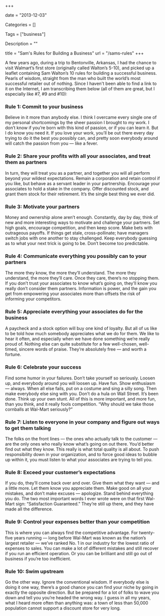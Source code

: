 +++

date = "2013-12-03"

Categories = []

Tags = ["business"]

Description = ""

title = "Sam's Rules for Building a Business"
url = "/sams-rules"
+++



A few years ago, during a trip to Bentonville, Arkansas, I had the chance to visit Walmart&#8217;s first store (originally called Walton&#8217;s 5-10), and picked up a leaflet containing Sam Walton&#8217;s 10 rules for building a successful business. Pearls of wisdom, straight from the man who built the world&#8217;s most successful retailer out of nothing. Since I haven't been able to find a link to it on the Internet, I am transcribing them below (all of them are great, but I especially like #7, #9 and #10):

### Rule 1: Commit to your business
Believe in it more than anybody else. I think I overcame every single one of my personal shortcomings by the sheer passion I brought to my work. I don&#8217;t know if you&#8217;re born with this kind of passion, or if you can learn it. But I do know you need it. If you love your work, you&#8217;ll be out there every day trying to do it the best you possibly can, and pretty soon everybody around will catch the passion from you &mdash; like a fever. 

### Rule 2: Share your profits with all your associates, and treat them as partners
In turn, they will treat you as a partner, and together you will all perform beyond your wildest expectations. Remain a corporation and retain control if you like, but behave as a servant leader in your partnership. Encourage your associates to hold a stake in the company. Offer discounted stock, and grant them stock for their retirement. It&#8217;s the single best thing we ever did.

### Rule 3: Motivate your partners
Money and ownership alone aren&#8217;t enough. Constantly, day by day, think of new and more interesting ways to motivate and challenge your partners. Set high goals, encourage competition, and then keep score. Make bets with outrageous payoffs. If things get stale, cross-pollinate; have managers switch jobs with one another to stay challenged. Keep everybody guessing as to what your next trick is going to be. Don&#8217;t become too predictable.

### Rule 4: Communicate everything you possibly can to your partners
The more they know, the more they&#8217;ll understand. The more they understand, the more they&#8217;ll care. Once they care, there&#8217;s no stopping them. If you don&#8217;t trust your associates to know what&#8217;s going on, they&#8217;ll know you really don&#8217;t consider them partners. Information is power, and the gain you get from empowering your associates more than offsets the risk of informing your competitors.

### Rule 5: Appreciate everything your associates do for the business
A paycheck and a stock option will buy one kind of loyalty. But all of us like to be told how much somebody appreciates what we do for them. We like to hear it often, and especially when we have done something we&#8217;re really proud of. Nothing else can quite substitute for a few well-chosen, well-timed, sincere words of praise. They&#8217;re absolutely free &mdash; and worth a fortune.

### Rule 6: Celebrate your success
Find some humor in your failures. Don&#8217;t take yourself so seriously. Loosen up, and everybody around you will loosen up. Have fun. Show enthusiasm &mdash; always. When all else fails, put on a costume and sing a silly song. Then make everybody else sing with you. Don&#8217;t do a hula on Wall Street. It&#8217;s been done. Think up your own stunt. All of this is more important, and more fun, than you think, and it really fools competition. &#8220;Why should we take those cornballs at Wal-Mart seriously?&#8221;

### Rule 7: Listen to everyone in your company and figure out ways to get them talking

The folks on the front lines &mdash; the ones who actually talk to the customer &mdash; are the only ones who really know what&#8217;s going on out there. You&#8217;d better find out what they know. This really is what total quality is all about. To push responsibility down in your organization, and to force good ideas to bubble up within it, you must listen to what your associates are trying to tell you.

### Rule 8: Exceed your customer&#8217;s expectations

If you do, they&#8217;ll come back over and over. Give them what they want &mdash; and a little more. Let them know you appreciate them. Make good on all your mistakes, and don&#8217;t make excuses &mdash; apologize. Stand behind everything you do. The two most important words I ever wrote were on that first Wal-Mart sign: &#8220;Satisfaction Guaranteed.&#8221; They&#8217;re still up there, and they have made all the difference.

### Rule 9: Control your expenses better than your competition

This is where you can always find the competitive advantage. For twenty-five years running &mdash; long before Wal-Mart was known as the nation&#8217;s largest retailer &mdash; we&#8217;ve ranked No. 1 in our industry for the lowest ratio of expenses to sales. You can make a lot of different mistakes and still recover if you run an efficient operation. Or you can be brilliant and still go out of business if you&#8217;re too inefficient.

### Rule 10: Swim upstream

Go the other way. Ignore the conventional wisdom. If everybody else is doing it one way, there&#8217;s a good chance you can find your niche by going in exactly the opposite direction. But be prepared for a lot of folks to wave you down and tell you you&#8217;re headed the wrong way. I guess in all my years, what I heard more often than anything was: a town of less than 50,000 population cannot support a discount store for very long.
